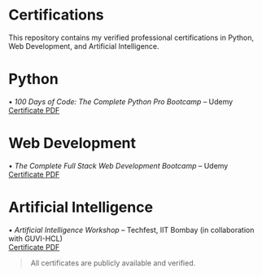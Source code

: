 # Certifications
This repository contains my verified professional certifications in Python, Web Development, and Artificial Intelligence.

# Python
•⁠  ⁠*100 Days of Code: The Complete Python Pro Bootcamp* – Udemy  
  [Certificate PDF](https://github.com/Ryanrezzz/Certifications/blob/main/100Days_PythonBootcamp/PythonBootcamp.pdf)

# Web Development
•⁠  ⁠*The Complete Full Stack Web Development Bootcamp* – Udemy  
  [Certificate PDF](https://github.com/Ryanrezzz/Certifications/blob/main/WebDevelopment/webDevelopment.pdf)

# Artificial Intelligence
•⁠  ⁠*Artificial Intelligence Workshop* – Techfest, IIT Bombay (in collaboration with GUVI-HCL)  
  [Certificate PDF](https://github.com/Ryanrezzz/Certifications/blob/main/AI_Workshop_IITB/AI_Workshop_IITB_Certificate.pdf)
  
>⁠ All certificates are publicly available and verified.
